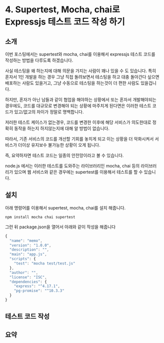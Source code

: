 # 4. Supertest, Mocha, chai로 Expressjs 테스트 코드 작성 하기  



## 소개



이번 포스팅에서는 supertest와 mocha, chai를 이용해서 expressjs 테스트 코드를 작성하는 방법을 다루도록 하겠습니다.



사실 테스팅을 왜 하는지에 대해 의문을 가지는 사람이 꽤나 있을 수 도 있습니다. 특히 혼자서 1인 개발을 하는 경우 그냥 직접 돌려보면서 테스팅을 하고 대충 돌아간다 싶으면 배포하는 사람도 있을거고, 그냥 수동으로 테스팅을 하는것이 더 편한 사람도 있을겁니다. 



하지만, 혼자가 아닌 남들과 같이 협업을 해야하는 상황에서 또는 혼자서 개발해야되는 경우에도, 코드를 대규모로 변경해야 되는 상황에 마주치게 된다면은 이러한 테스트 코드가 있고/없고의 차이가 정말로 명백합니다. 

저러한 테스트 케이스가 없는경우, 코드를 변경한 이후에 해당 서비스가 의도한대로 정확히 동작을 하는지 하지않는지에 대해 알 방법이 없습니다.

따라서, 기존 서비스의 코드를 개선할 기회를 놓치게 되고 이는 상황을 더 악화시켜서 서비스가 더이상 유지보수 불가능한 상황이 오게 됩니다.

즉, 요약하자면 테스트 코드는 일종의 안전망이라고 볼 수 있습니다.



node.js 에서는 이러한 테스트를 도와주는 라이브러리인 mocha, chai 등의 라이브러리가 있으며 웹 서비스와 같은 경우에는 supertest를 이용해서 테스트를 할 수 있습니다.



## 설치



아래 명령어를 이용해서 supertest, mocha, chai를 설치 해줍니다.

```shell
npm install mocha chai supertest
```



그런 뒤 package.json을 열어서 아래와 같이 작성을 해줍니다

```javascript
{
  "name": "memo",
  "version": "1.0.0",
  "description": "",
  "main": "app.js",
  "scripts": {
    "test": "mocha test/test.js"
  },
  "author": "",
  "license": "ISC",
  "dependencies": {
    "express": "^4.17.1",
    "pg-promise": "^10.3.3"
  }
}
```





## 테스트 코드 작성





## 요약

